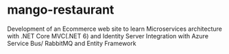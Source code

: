# mango-restaurant

Development of an Ecommerce web site to learn Microservices architecture with .NET Core MVC(.NET 6) and Identity Server Integration with Azure Service Bus/ RabbitMQ and Entity Framework
